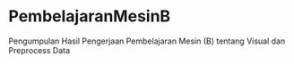 # PembelajaranMesinB
Pengumpulan Hasil Pengerjaan Pembelajaran Mesin (B) tentang Visual dan Preprocess Data

